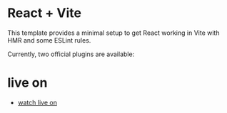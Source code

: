 # React + Vite

This template provides a minimal setup to get React working in Vite with HMR and some ESLint rules.

Currently, two official plugins are available:
# live on
- [watch live on](https://eco-mall.netlify.app/)

